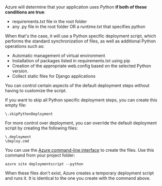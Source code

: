 Azure will determine that your application uses Python **if both of these conditions are true**:

* requirements.txt file in the root folder
* any .py file in the root folder OR a runtime.txt that specifies python

When that's the case, it will use a Python specific deployment script, which performs the standard synchronization of files, as well as additional Python operations such as:

* Automatic management of virtual environment
* Installation of packages listed in requirements.txt using pip
* Creation of the appropriate web.config based on the selected Python version.
* Collect static files for Django applications

You can control certain aspects of the default deployment steps without having to customize the script.

If you want to skip all Python specific deployment steps, you can create this empty file:

    \.skipPythonDeployment

For more control over deployment, you can override the default deployment script by creating the following files:

    \.deployment
    \deploy.cmd

You can use the [Azure command-line interface][Azure command-line interface] to create the files.  Use this command from your project folder:

    azure site deploymentscript --python

When these files don't exist, Azure creates a temporary deployment script and runs it.  It is identical to the one you create with the command above.

[Azure command-line interface]: http://azure.microsoft.com/downloads/
